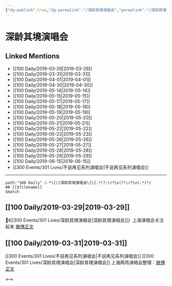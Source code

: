 ```yaml
---
{"dg-publish":true,"dg-permalink":"/深龄其境演唱会","permalink":"/深龄其境演唱会/"}
---
```


# 深龄其境演唱会

## Linked Mentions
- [[100 Daily/2019-03-29\|2019-03-29]]
- [[100 Daily/2019-03-31\|2019-03-31]]
- [[100 Daily/2019-04-01\|2019-04-01]]
- [[100 Daily/2019-04-30\|2019-04-30]]
- [[100 Daily/2019-05-14\|2019-05-14]]
- [[100 Daily/2019-05-15\|2019-05-15]]
- [[100 Daily/2019-05-17\|2019-05-17]]
- [[100 Daily/2019-05-18\|2019-05-18]]
- [[100 Daily/2019-05-19\|2019-05-19]]
- [[100 Daily/2019-05-20\|2019-05-20]]
- [[100 Daily/2019-05-21\|2019-05-21]]
- [[100 Daily/2019-05-22\|2019-05-22]]
- [[100 Daily/2019-05-23\|2019-05-23]]
- [[100 Daily/2019-05-26\|2019-05-26]]
- [[100 Daily/2019-05-27\|2019-05-27]]
- [[100 Daily/2019-05-28\|2019-05-28]]
- [[100 Daily/2019-05-29\|2019-05-29]]
- [[100 Daily/2019-06-15\|2019-06-15]]
- [[300 Events/301 Lives/不说再见系列演唱会\|不说再见系列演唱会]]


---

```expander
path:"100 Daily" /.*\[\[深龄其境演唱会\]\].*(?:\r?\n(?!\r?\n).*)*/
## [[$filename]]
$match
```
## [[100 Daily/2019-03-29\|2019-03-29]]
🌟《[[300 Events/301 Lives/深龄其境演唱会\|深龄其境演唱会]]》上海演唱会关注起来
[微博正文](https://m.weibo.cn/6466290670/4355287286415634)
## [[100 Daily/2019-03-31\|2019-03-31]]
[[300 Events/301 Lives/不说再见系列演唱会\|不说再见系列演唱会]] [[300 Events/301 Lives/深龄其境演唱会\|深龄其境演唱会]]
上海两场演唱会整理：[微博正文](https://m.weibo.cn/6466290670/4355966880772426)

<-->